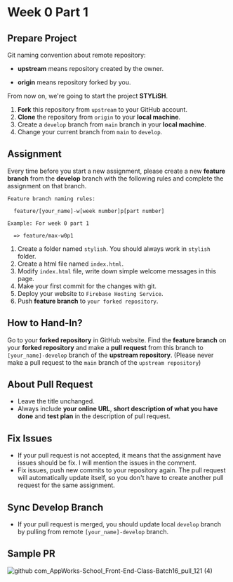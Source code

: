 # Week 0 Part 1

## Prepare Project

Git naming convention about remote repository:

- **upstream** means repository created by the owner.

- **origin** means repository forked by you.

From now on, we're going to start the project **STYLiSH**.

1. **Fork** this repository from `upstream` to your GitHub account.
2. **Clone** the repository from `origin` to your **local machine**.
3. Create a `develop` branch from `main` branch in your **local machine**.
4. Change your current branch from `main` to `develop`.

## Assignment

Every time before you start a new assignment, please create a new **feature branch** from the **develop** branch with the following rules and complete the assignment on that branch.

```
Feature branch naming rules:

  feature/[your_name]-w[week number]p[part number]

Example: For week 0 part 1

  => feature/max-w0p1
```

1. Create a folder named `stylish`. You should always work in `stylish` folder.
2. Create a html file named `index.html`.
3. Modify `index.html` file, write down simple welcome messages in this page.
4. Make your first commit for the changes with git.
5. Deploy your website to `Firebase Hosting Service`.
6. Push **feature branch** to `your forked repository`.

## How to Hand-In?

Go to your **forked repository** in GitHub website. Find the **feature branch** on your **forked repository** and make a **pull request** from this branch to `[your_name]-develop` branch of the **upstream repository**. (Please never make a pull request to the `main` branch of the `upstream repository`)

## About Pull Request

- Leave the title unchanged.
- Always include **your online URL**, **short description of what you have done** and **test plan** in the description of pull request.

## Fix Issues

- If your pull request is not accepted, it means that the assignment have issues should be fix. I will mention the issues in the comment.
- Fix issues, push new commits to your repository again. The pull request will automatically update itself, so you don't have to create another pull request for the same assignment.

## Sync Develop Branch

- If your pull request is merged, you should update local `develop` branch by pulling from remote `[your_name]-develop` branch.

## Sample PR

![github com_AppWorks-School_Front-End-Class-Batch16_pull_121 (4)](https://user-images.githubusercontent.com/11663276/173797630-58573dba-d62b-40ea-905e-ea3331e96f59.png)
